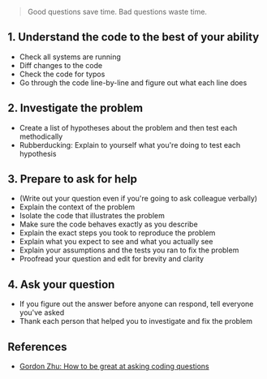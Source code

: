 > Good questions save time. Bad questions waste time.

## 1. Understand the code to the best of your ability
* Check all systems are running
* Diff changes to the code
* Check the code for typos
* Go through the code line-by-line and figure out what each line does

## 2. Investigate the problem
* Create a list of hypotheses about the problem and then test each methodically
* Rubberducking: Explain to yourself what you're doing to test each hypothesis

## 3. Prepare to ask for help
* (Write out your question even if you're going to ask colleague verbally)
* Explain the context of the problem
* Isolate the code that illustrates the problem
* Make sure the code behaves exactly as you describe
* Explain the exact steps you took to reproduce the problem
* Explain what you expect to see and what you actually see
* Explain your assumptions and the tests you ran to fix the problem
* Proofread your question and edit for brevity and clarity

## 4. Ask your question
* If you figure out the answer before anyone can respond, tell everyone you've asked
* Thank each person that helped you to investigate and fix the problem

## References
* [Gordon Zhu: How to be great at asking coding questions](https://medium.com/@gordon_zhu/how-to-be-great-at-asking-questions-e37be04d0603)